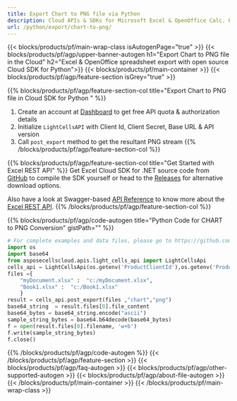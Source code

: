 ```yaml
---
title: Export Chart to PNG file via Python
description: Cloud APIs & SDKs for Microsoft Excel & OpenOffice Calc. Export workbok or interanl object to kinds of format file in the Cloud.
url: /python/export/chart-to-png/
---
```



{{< blocks/products/pf/main-wrap-class isAutogenPage="true" >}}
{{< blocks/products/pf/agp/upper-banner-autogen h1="Export Chart to PNG file in the Cloud" h2="Excel & OpenOffice spreadsheet export with open source Cloud SDK for Python">}}
{{< blocks/products/pf/main-container >}}
{{< blocks/products/pf/agp/feature-section isGrey="true" >}}

{{% blocks/products/pf/agp/feature-section-col title="Export Chart to PNG file in Cloud SDK for Python " %}}
1. Create an account at <a href="https://dashboard.aspose.cloud/">Dashboard</a> to get free API quota & authorization details
1. Initialize ```LightCellsAPI``` with Client Id, Client Secret, Base URL & API version
1. Call ```post_export``` method to get the resultant PNG stream
{{% /blocks/products/pf/agp/feature-section-col %}}

{{% blocks/products/pf/agp/feature-section-col title="Get Started with Excel REST API" %}}
Get Excel Cloud SDK for .NET source code from [GitHub](https://github.com/aspose-cells-cloud/aspose-cells-cloud-python) to compile the SDK yourself or head to the [Releases](https://github.com/aspose-cells-cloud/aspose-cells-cloud-python/releases) for alternative download options. 

Also have a look at Swagger-based [API Reference](https://apireference.aspose.cloud/cells/#/LightCells/PostExport) to know more about the [Excel REST API](https://products.aspose.cloud/cells/curl/).
{{% /blocks/products/pf/agp/feature-section-col %}}

{{% blocks/products/pf/agp/code-autogen title="Python Code for CHART to PNG Conversion" gistPath="" %}}
```python
# For complete examples and data files, please go to https://github.com/aspose-cells-cloud/aspose-cells-cloud-python/
import os
import base64
from asposecellscloud.apis.light_cells_api import LightCellsApi
cells_api = LightCellsApi(os.getenv('ProductClientId'),os.getenv('ProductClientSecret'))
files ={ 
    "myDocument.xlsx" :  "c:/myDocument.xlsx",
    "Book1.xlsx" :  "c:/Book1.xlsx" 
    }
result = cells_api.post_export(files ,"chart","png")
base64_string  = result.files[0].file_content
base64_bytes = base64_string.encode("ascii")
sample_string_bytes = base64.b64decode(base64_bytes)
f = open(result.files[0].filename, 'w+b')
f.write(sample_string_bytes)
f.close()    
```

{{% /blocks/products/pf/agp/code-autogen %}}
{{< /blocks/products/pf/agp/feature-section >}}
{{< blocks/products/pf/agp/faq-autogen >}}
{{< blocks/products/pf/agp/other-supported-autogen >}}
{{< blocks/products/pf/agp/about-file-autogen >}}
{{< /blocks/products/pf/main-container >}}
{{< /blocks/products/pf/main-wrap-class >}}
